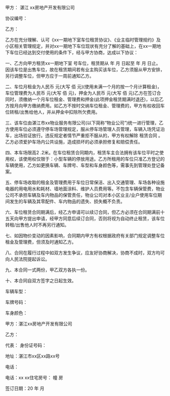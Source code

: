 
 


甲方：
湛江
xx房地产开发有限公司


协议编号：


乙方：


乙方在充分理解、认可《xx一期地下室车位租赁协议》、《业主临时管理规约》及小区相关管理规定，并对xx一期地下车位现状有充分了解的基础上，在xx一期地下车位已经达到交付使用的条件下，经与甲方协商，达成以下协议：


一、乙方向甲方租赁xx一期地下室 号车位，租赁期从 年 月 日起至 年 月 日止。因该车位是出售车位，故在租赁期间若有业主购买该车位，乙方须服从甲方安排，另行调整车位，但甲方应于一周前通知乙方。


二、车位月租金为人民币 元(大写 佰 元)(使用未满一个月的按一个月计算租金)，车位管理费为人民币 元(大写 佰 元)，押金为人民币 元(大写 佰 元)乙方在签订合同时，须缴纳一个月车位租金、管理费和押金(此项押金租赁期满时退还)，以后乙方按月向甲方缴纳费用。如乙方不按时交纳车位租金、管理费的，甲方有权收回车位转租/出售给他人，并从押金中扣除所欠费用。


三、该车位由湛江市xx物业服务有限公司(以下简称“物业公司”)统一进行管理，乙方使用车位必须遵守停车场管理规定，服从停车场管理人员管理，车辆入场凭证泊车，出场验证放行。违反规定者情节严重拒不服从的，甲方有权解除
租赁合同
。乙方必须爱护车场内公共设施，造成损坏的必须承担修复和赔偿责任。


四、本车场限高2 .2米。在车位租赁合同期内，租赁车主合法拥有该车位平时之使用权，该使用权仅限于：小型车辆的停放用途。乙方所租用的车位只准乙方登记的车辆使用，乙方如更换车辆、车牌号、车型和车身颜色等，需事先到管理处登记备案。


五、停车场收取的租金及管理费用于车位日常保洁、出入交通管理、车场各种设施电器的用电用水和耗材、墙地面涂料、维护人员费用等。不包含车辆保管费，物业公司不承担车辆及车内物品的保管责任，物业公司对本小区业主/业户使用车位期间发生的车辆及其零配件、车内物品的遗失、损失概不负责。


六、车位租赁合同期满后，经乙方申请可以续订合同，但乙方必须在合同期满前十五天向甲方提出申请，经甲方同意后续订合同，否则将视为自动终止租赁，该车位转租/出售他人时不再另行通知。


七、如因物价变动的因素影响，合同期内甲方有权根据政府有关部门规定调整车位租金及管理费，但须及时通知乙方。


八、合同在履行过程中如双方发生争议，应友好协商解决，协商不成时，双方均可向人民法院提起诉讼。


九、本合同一式两份，甲乙双方各执一份。


十、本合同自双方签字之日起生效。


车辆车型：


车牌号码：


车身颜色：


甲方：湛江xx房地产开发有限公司


乙方：


代表： 身份证号码：


地址：湛江市xx区xx路xx号


电话：


电话：xx xx住宅房号： 幢 房


签订日期：20 年 月
 


 

 
 
 
 
 
  


  
 

  


  


  
 
 
 
 

